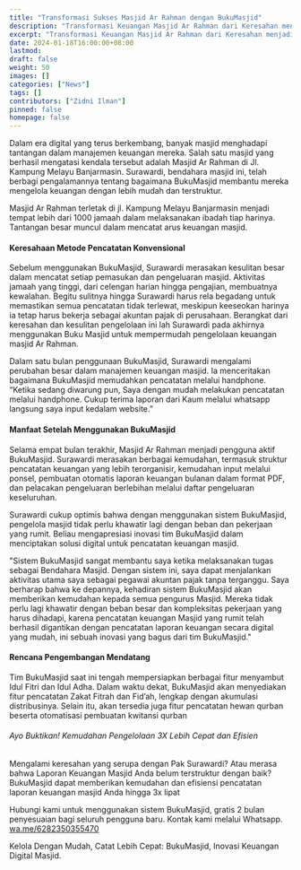```yaml
---
title: "Transformasi Sukses Masjid Ar Rahman dengan BukuMasjid"
description: "Transformasi Keuangan Masjid Ar Rahman dari Keresahan menjadi Keberhasilan! Temukan kisah inspiratif digitalisasi dalam pencatatan laporan keuangan masjid"
excerpt: "Transformasi Keuangan Masjid Ar Rahman dari Keresahan menjadi Keberhasilan! Temukan kisah inspiratif digitalisasi dalam pencatatan laporan keuangan masjid"
date: 2024-01-18T16:00:00+08:00
lastmod:
draft: false
weight: 50
images: []
categories: ["News"]
tags: []
contributors: ["Zidni Ilman"]
pinned: false
homepage: false
---
```


Dalam era digital yang terus berkembang, banyak masjid menghadapi tantangan dalam manajemen keuangan mereka. Salah satu masjid yang berhasil mengatasi kendala tersebut adalah Masjid Ar Rahman di Jl. Kampung Melayu Banjarmasin. Surawardi, bendahara masjid ini, telah berbagi pengalamannya tentang bagaimana BukuMasjid membantu mereka mengelola keuangan dengan lebih mudah dan terstruktur.

Masjid Ar Rahman terletak di jl. Kampung Melayu Banjarmasin menjadi tempat lebih dari 1000 jamaah dalam melaksanakan ibadah tiap harinya. Tantangan besar muncul dalam mencatat arus keuangan masjid.

#### Keresahaan Metode Pencatatan Konvensional

Sebelum menggunakan BukuMasjid, Surawardi merasakan kesulitan besar dalam mencatat setiap pemasukan dan pengeluaran masjid. Aktivitas jamaah yang tinggi, dari celengan harian hingga pengajian, membuatnya kewalahan. Begitu sulitnya hingga Surawardi harus rela begadang untuk memastikan semua pencatatan tidak terlewat, meskipun keeseokan harinya ia tetap harus bekerja sebagai akuntan pajak di perusahaan. Berangkat dari keresahan dan kesulitan pengelolaan ini lah Surawardi pada akhirnya menggunakan Buku Masjid untuk mempermudah pengelolaan keuangan masjid Ar Rahman.

Dalam satu bulan penggunaan BukuMasjid, Surawardi mengalami perubahan besar dalam manajemen keuangan masjid. Ia menceritakan bagaimana BukuMasjid memudahkan pencatatan melalui handphone. “Ketika sedang diwarung pun, Saya dengan mudah melakukan pencatatan melalui handphone. Cukup terima laporan dari Kaum melalui whatsapp langsung saya input kedalam website.”

#### Manfaat Setelah Menggunakan BukuMasjid

Selama empat bulan terakhir, Masjid Ar Rahman menjadi pengguna aktif BukuMasjid. Surawardi merasakan berbagai kemudahan, termasuk struktur pencatatan keuangan yang lebih terorganisir, kemudahan input melalui ponsel, pembuatan otomatis laporan keuangan bulanan dalam format PDF, dan pelacakan pengeluaran berlebihan melalui daftar pengeluaran keseluruhan.

Surawardi cukup optimis bahwa dengan menggunakan sistem BukuMasjid, pengelola masjid tidak perlu khawatir lagi dengan beban dan pekerjaan yang rumit. Beliau mengapresiasi inovasi tim BukuMasjid dalam menciptakan solusi digital untuk pencatatan keuangan masjid.

"Sistem BukuMasjid sangat membantu saya ketika melaksanakan tugas sebagai Bendahara Masjid. Dengan sistem ini, saya dapat menjalankan aktivitas utama saya sebagai pegawai akuntan pajak tanpa terganggu. Saya berharap bahwa ke depannya, kehadiran sistem BukuMasjid akan memberikan kemudahan kepada semua pengurus Masjid. Mereka tidak perlu lagi khawatir dengan beban besar dan kompleksitas pekerjaan yang harus dihadapi, karena pencatatan keuangan Masjid yang rumit telah berhasil digantikan dengan pencatatan laporan keuangan secara digital yang mudah, ini sebuah inovasi yang bagus dari tim BukuMasjid."

#### Rencana Pengembangan Mendatang
Tim BukuMasjid saat ini tengah mempersiapkan berbagai fitur menyambut Idul Fitri dan Idul Adha. Dalam waktu dekat, BukuMasjid akan menyediakan fitur pencatatan Zakat Fitrah dan Fid’ah, lengkap dengan akumulasi distribusinya. Selain itu, akan tersedia juga fitur pencatatan hewan qurban beserta otomatisasi pembuatan kwitansi qurban

###### Ayo Buktikan! Kemudahan Pengelolaan 3X Lebih Cepat dan Efisien

Mengalami keresahan yang serupa dengan Pak Surawardi? Atau merasa bahwa Laporan Keuangan Masjid Anda belum terstruktur dengan baik? BukuMasjid dapat memberikan kemudahan dan efisiensi pencatatan laporan keuangan masjid Anda hingga 3x lipat

Hubungi kami untuk menggunakan sistem BukuMasjid, gratis 2 bulan penyesuaian bagi seluruh pengguna baru. Kontak kami melalui Whatsapp.  <a href="https://wa.me/6282350355470" target="_blank">wa.me/6282350355470</a>

Kelola Dengan Mudah, Catat Lebih Cepat: BukuMasjid, Inovasi Keuangan Digital Masjid.